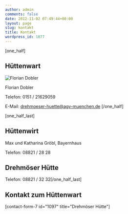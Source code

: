 ```yaml
---
author: admin
comments: false
date: 2012-11-02 07:49:44+00:00
layout: page
slug: kontakt
title: Kontakt
wordpress_id: 1077
---
```


[one_half]

## Hüttenwart

![Florian Dobler](https://www.agv-muenchen.de/wp-content/uploads/2012/11/Bild-AGV.jpg)

Florian Dobler

Telefon: 0151 / 21629059

E-Mail:
[drehmoeser-huette@agv-muenchen.de](mailto:drehmoeser-huette@agv-muenchen.de)
[/one_half]

[one_half_last]

## Hüttenwirt

Max und Katharina Gröbl, Bayernhaus

Telefon: 08821 / 28 28

## Drehmöser Hütte

Telefon: 08821 / 32 32[/one_half_last]

## Kontakt zum Hüttenwart

[contact-form-7 id="1097" title="Drehmöser Hütte"]
